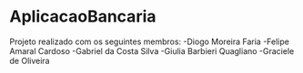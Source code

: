 # AplicacaoBancaria
Projeto realizado com os seguintes membros:
-Diogo Moreira Faria
-Felipe Amaral Cardoso
-Gabriel da Costa Silva
-Giulia Barbieri Quagliano
-Graciele de Oliveira
